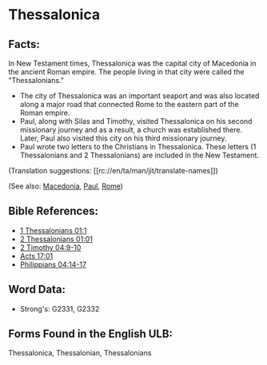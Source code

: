 # Thessalonica

## Facts:

In New Testament times, Thessalonica was the capital city of Macedonia in the ancient Roman empire. The people living in that city were called the "Thessalonians."

* The city of Thessalonica was an important seaport and was also located along a major road that connected Rome to the eastern part of the Roman empire.
* Paul, along with Silas and Timothy, visited Thessalonica on his second missionary journey and as a result, a church was established there. Later, Paul also visited this city on his third missionary journey.
* Paul wrote two letters to the Christians in Thessalonica. These letters (1 Thessalonians and 2 Thessalonians) are included in the New Testament.

(Translation suggestions: [[rc://en/ta/man/jit/translate-names]])

(See also: [Macedonia](../names/macedonia.md), [Paul](../names/paul.md), [Rome](../names/rome.md))

## Bible References:

* [1 Thessalonians 01:1](rc://en/tn/help/1th/01/1)
* [2 Thessalonians 01:01](rc://en/tn/help/2th/01/01)
* [2 Timothy 04:9-10](rc://en/tn/help/2ti/04/09)
* [Acts 17:01](rc://en/tn/help/act/17/01)
* [Philippians 04:14-17](rc://en/tn/help/php/04/14)

## Word Data:

* Strong's: G2331, G2332

## Forms Found in the English ULB:

Thessalonica, Thessalonian, Thessalonians
